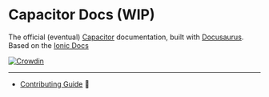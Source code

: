 # Capacitor Docs (WIP)

The official (eventual) [Capacitor](https://capacitorjs.com) documentation, built with [Docusaurus](https://docusaurus.io/). Based on the [Ionic Docs](https://github.com/ionic-team/ionic-docs)

[![Crowdin](https://badges.crowdin.net/ionic-docs/localized.svg)](https://crowdin.com/project/ionic-docs)

---

- [Contributing Guide](./CONTRIBUTING.md) :flashlight: 
<!-- - [Project Board](https://github.com/ionic-team/ionic-docs/projects/3) :pushpin: -->

